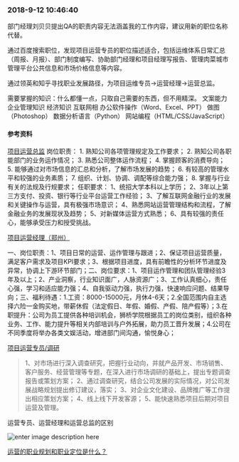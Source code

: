 ### 2018-9-12 10:46:40

部门经理刘贝贝提出QA的职责内容无法涵盖我的工作内容，建议用新的职位名称代替。

通过百度搜索职位，发现项目运营专员的职位描述适合，包括运维体系日常汇总（周报、月报）、部门制度编写、协助部门经理和项目经理写报告、管理肉菜城市管理平台公共信息和市场价格信息等内容。

通过领英和知乎寻找职业发展路径，为项目运维专员→运营经理→运营总监。


需要掌握的知识：什么都懂一点，只取自己需要的东西，但不用精深。
文案能力
企业管理知识
经济知识
互联网相
办公软件操作（Word、Excel、PPT）
做图（Photoshop）
数据分析语言（Python）
网站编程（HTML/CSS/JavaScript）






#### 参考资料

[项目运营总监](http://zhaopin.baidu.com/szzw?id=http%3A%2F%2Fkg.baidu.com%2Fod%2F4002%2F2004461%2Fb22f44e9ccaefc40d5d15aa6e5478818&query=%E9%A1%B9%E7%9B%AE%E8%BF%90%E8%90%A5%E4%B8%93%E5%91%98&city=%E9%83%91%E5%B7%9E)
岗位职责： 1. 熟知公司各项管理规定及工作要求； 2. 熟知公司各职能部门的业务运作情况； 3. 熟悉公司整体运作流程； 4. 掌握顾客的消费导向； 5. 能够通过对市场信息的汇总和分析，了解市场发展的趋势； 6. 有较高的管理水平和较强的业务素质； 7. 组织、计划、协调、调配等综合能力强； 8. 掌握与行业有关的法规及行规要求； 任职要求： 1、统招大学本科以上学历； 2、3年以上第三方支付、投资、银行等行业平台运营工作经验； 3、了解互联网金融行业的发展和关键操作与运营，具有极强市场意识； 4、熟悉网站运营管理结构和流程，了解金融业务的发展现状及趋势； 5、对新媒体运营方式熟悉； 6、具有较强的责任心，能够承受压力和授受挑战。


[项目运营经理（郑州）](http://zhaopin.baidu.com/szzw?id=https%3A%2F%2Fjobs.51job.com%2Fzhengzhou%2F101192180.html%3Ffrom%3Dbaidualaddin&query=%E9%A1%B9%E7%9B%AE%E8%BF%90%E8%90%A5%E4%B8%93%E5%91%98&city=%E9%83%91%E5%B7%9E)

一、岗位职责：1、项目日常的运营、运作管理与跟进；2、保证项目运营质量，满足客户需求及项目KPI要求；3、根据项目进度，具有前瞻性的分析环节进度及异常，协调上下游环节部门；二、岗位要求：1、项目运作管理和团队管理经验3年及以上；2、产业洞察，行业知识面广，人脉资源广；3、工作认真细心，责任心强，学习和适应能力强；4、自我驱动力强，执行力强，快速响应问题、结果导向；三、福利待遇：1.工资：8000-15000元，月休4-6天；2.全国范围内自主选择六险一金购买地，带薪休假（法定假日、年假、婚假、产假、陪产假等）；3.在职提升：公司为员工提供各种培训机会，狮桥学院根据员工的岗位类别，组织各种业务、工作、能力提升等相关内部培训与户外拓展，助力员工晋升发展；4.公司在不同季度将举办各类文娱活动，增进部门间沟通，愉悦身心；

[项目运营专员/调研](http://zhaopin.baidu.com/szzw?id=http%3A%2F%2Fkg.baidu.com%2Fod%2F4002%2F2010293%2F51761a8e82b3ebacc7f8bf8e4a30ce91&query=%E9%A1%B9%E7%9B%AE%E8%BF%90%E8%90%A5%E4%B8%93%E5%91%98&city=%E9%83%91%E5%B7%9E)

>1、对市场进行深入调查研究，把握行业动向，并就产品开发、市场销售、客户服务、经营管理等专题，在深入进行市场调研的基础上，提出专题调查报告或策划方案； 2、通过调查研究，结合公司发展的实际情况，对公司发展战略规划提出修订建议，落实； 3、对企业文化建设、品牌推广等工作提出相应策划方案； 4、线上线下开发客源； 5、能快速熟悉项目后期对项目运营及管理。



运营专员、运营经理和运营总监的区别

![enter image description here](https://pic4.zhimg.com/80/v2-7df5b9ea1ff9d1d96a5988eb4f3a6bdf_hd.png)

[ 运营的职业规划和职业定位是什么？](https://www.zhihu.com/question/19912760#answer-455062)
<!--stackedit_data:
eyJoaXN0b3J5IjpbMTg3MzQyNjE1OCwxMjAwNDY5MTY4XX0=
-->